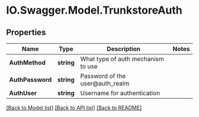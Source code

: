 # IO.Swagger.Model.TrunkstoreAuth
## Properties

Name | Type | Description | Notes
------------ | ------------- | ------------- | -------------
**AuthMethod** | **string** | What type of auth mechanism to use | 
**AuthPassword** | **string** | Password of the user@auth_realm | 
**AuthUser** | **string** | Username for authentication | 

[[Back to Model list]](../README.md#documentation-for-models) [[Back to API list]](../README.md#documentation-for-api-endpoints) [[Back to README]](../README.md)

